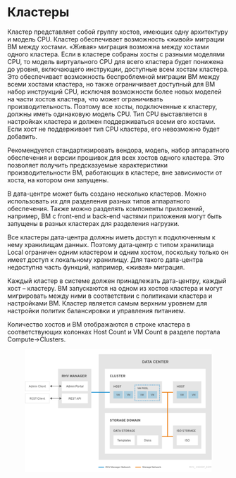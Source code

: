 # Кластеры

Кластер представляет собой группу хостов, имеющих одну архитектуру и модель CPU. Кластер обеспечивает возможность «живой» миграции ВМ между хостами. «Живая» миграция возможна между хостами одного кластера. Если в кластере собраны хосты с разными моделями CPU, то модель виртуального CPU для всего кластера будет понижена до уровня, включающего инструкции, доступные всем хостам кластера. Это обеспечивает возможность беспроблемной миграции ВМ между всеми хостами кластера, но также ограничивает доступный для ВМ набор инструкций CPU, исключая возможности более новых моделей на части хостов кластера, что может ограничивать производительность. Поэтому все хосты, подключенные к кластеру, должны иметь одинаковую модель CPU. Тип CPU выставляется в настройках кластера и должен поддерживаться всеми его хостами. Если хост не поддерживает тип CPU кластера, его невозможно будет добавить.

Рекомендуется стандартизировать вендора, модель, набор аппаратного обеспечения и версии прошивок для всех хостов одного кластера. Это позволяет получить предсказуемые характеристики производительности ВМ, работающих в кластере, вне зависимости от хоста, на котором они запущены.

В дата-центре может быть создано несколько кластеров. Можно использовать их для разделения разных типов аппаратного обеспечения. Также можно разделять компоненты приложений, например, ВМ с front-end и back-end частями приложения могут быть запущены в разных кластерах для разделения нагрузки.

Все кластеры дата-центра должны иметь доступ к подключенным к нему хранилищам данных. Поэтому дата-центр с типом хранилища Local ограничен одним кластером и одним хостом, поскольку только он имеет доступ к локальному хранилищу. Для такого дата-центра недоступна часть функций, например, «живая» миграция.

Каждый кластер в системе должен принадлежать дата-центру, каждый хост – кластеру. ВМ запускаются на одном из хостов кластера и могут мигрировать между ними в соответствии с политиками кластера и настройками ВМ. Кластер является самым верхним уровнем для настройки политик балансировки и управления питанием.

Количество хостов и ВМ отображаются в строке кластера в соответствующих колонках Host Count и VM Count в разделе портала Compute->Clusters.

<figure><img src="../../../../.gitbook/assets/16.png" alt=""><figcaption></figcaption></figure>
